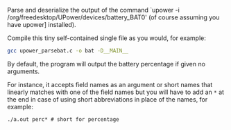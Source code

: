 Parse and deserialize the output of the command `upower -i /org/freedesktop/UPower/devices/battery_BAT0' (of course assuming you have upower] installed). 


Compile this tiny self-contained single file as you would, for example:
```bash
gcc upower_parsebat.c -o bat -D__MAIN__
```

By default, the program will output the battery percentage if given no arguments.

For instance, it accepts field names as an argument or short names that linearly matches with one of the field names but you will have to add an ` * ` at the end in case of using short abbreviations in place of the names, for example:

```
./a.out perc* # short for percentage 
```

